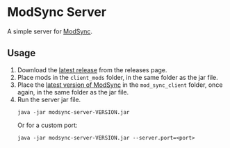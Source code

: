 # ModSync Server
A simple server for [ModSync](https://github.com/littlesquirt1/ModSync).

## Usage
1. Download the [latest release](https://github.com/littlesquirt1/ModSyncServer/releases/latest) from the releases page.
2. Place mods in the `client_mods` folder, in the same folder as the jar file.
3. Place the [latest version of ModSync](https://github.com/littlesquirt1/ModSync/releases/latest) in the `mod_sync_client` folder, once again, in the same folder as the jar file.
4. Run the server jar file.
    ```shell
    java -jar modsync-server-VERSION.jar
    ```
    Or for a custom port:
    ```shell
    java -jar modsync-server-VERSION.jar --server.port=<port>
    ```